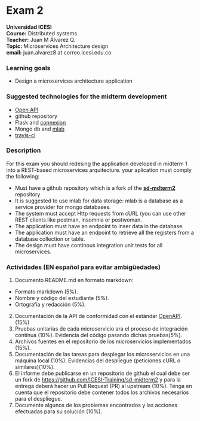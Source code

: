 # Exam 2 

**Universidad ICESI**  
**Course:** Distributed systems  
**Teacher:** Juan M Álvarez Q.  
**Topic:** Microservices Architecture design  
**email:** juan.alvarez8 at correo.icesi.edu.co

### Learning goals
* Design a microservices architecture application

### Suggested technologies for the midterm development
* [Open API](https://openapi.tools/)
* github repository
* Flask and [connexion](https://connexion.readthedocs.io/en/latest/)
* Mongo db and [mlab](https://mlab.com/)
* [travis-ci](https://travis-ci.org/)

### Description

For this exam you should redesing the application developed in midterm 1 into a REST-based microservices arquitecture. your aplication must comply the following:

* Must have a github repository which is a fork of the **[sd-mdterm2](https://github.com/ICESI-Training/sd-midterm2)** repository
* It is suggested to use mlab for data storage: mlab is a database as a service provider for mongo databases.
* The system must accept Http requests from cURL (you can use other REST clients like postman, insomnia or postwoman.
* The application must have an endpoint to inser data in the database.
* The application must have an endpoint to retrieve all the registers from a database collection or table.
* The design must have continous integration unit tests for all microservices.


### Actividades (EN español para evitar ambigüedades)
1. Documento README.md en formato markdown:  
  * Formato markdown (5%).
  * Nombre y código del estudiante (5%).
  * Ortografía y redacción (5%).
2. Documentación de la API de conformidad con el estándar [OpenAPI](https://github.com/OAI/OpenAPI-Specification). (15%)
3. Pruebas unitarias de cada microservicio ara el proceso de integración contínua (10%). Evidencia del código pasando dichas pruebas(5%).
4. Archivos fuentes en el repositorio de los microservicios implementados (15%).
5. Documentación de las tareas para desplegar los microservicios en una máquina local (10%). Evidencias del despliegue (peticiones cURL o similares)(10%).
6. El informe debe publicarse en un repositorio de github el cual debe ser un fork de https://github.com/ICESI-Training/sd-midterm2 y para la entrega deberá hacer un Pull Request (PR) al upstream (10%). Tenga en cuenta que el repositorio debe contener todos los archivos necesarios para el despliegue.
7. Documente algunos de los problemas encontrados y las acciones efectuadas para su solución (10%).


